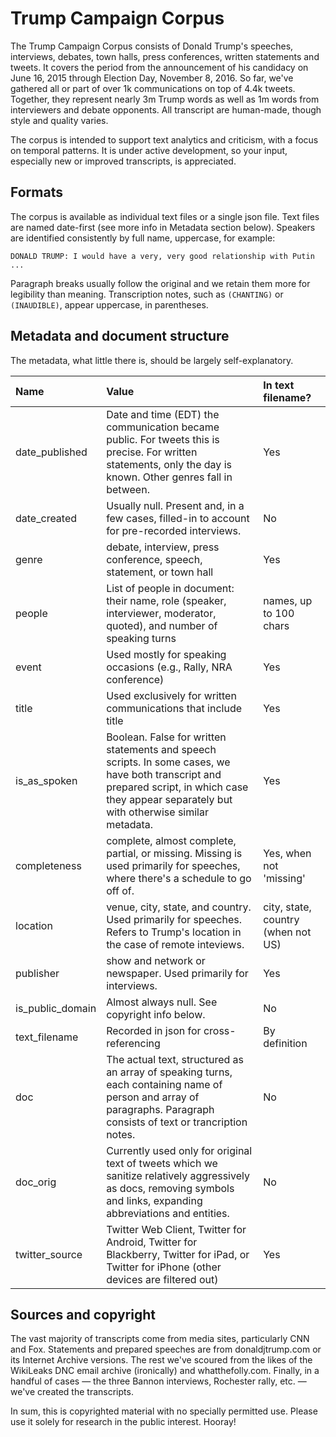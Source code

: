 # Trump Campaign Corpus

The Trump Campaign Corpus consists of Donald Trump's speeches, interviews, debates, town halls, press conferences, written statements and tweets. It covers the period from the announcement of his candidacy on June 16, 2015 through Election Day, November 8, 2016. So far, we've gathered all or part of over 1k communications on top of 4.4k tweets. Together, they represent nearly 3m Trump words as well as 1m words from interviewers and debate opponents. All transcript are human-made, though style and quality varies.

The corpus is intended to support text analytics and criticism, with a focus on temporal patterns. It is under active development, so your input, especially new or improved transcripts, is appreciated.

## Formats

The corpus is available as individual text files or a single json file. Text files are named date-first (see more info in Metadata section below). Speakers are identified consistently by full name, uppercase, for example: 

```DONALD TRUMP: I would have a very, very good relationship with Putin ...```

Paragraph breaks usually follow the original and we retain them more for legibility than meaning. Transcription notes, such as `(CHANTING)` or `(INAUDIBLE)`, appear uppercase, in parentheses. 

## Metadata and document structure

The metadata, what little there is, should be largely self-explanatory. 

| Name | Value | In text filename? | 
| :--- | :--- | :--- |
| date_published | Date and time (EDT) the communication became public. For tweets this is precise. For written statements, only the day is known. Other genres fall in between. | Yes |
| date_created | Usually null. Present and, in a few cases, filled-in to account for pre-recorded interviews. | No |
| genre | debate, interview, press conference, speech, statement, or town hall | Yes |
| people | List of people in document: their name, role (speaker, interviewer, moderator, quoted), and number of speaking turns | names, up to 100 chars |
| event | Used mostly for speaking occasions (e.g., Rally, NRA conference) | Yes |
| title | Used exclusively for written communications that include title | Yes |
| is_as_spoken | Boolean. False for written statements and speech scripts. In some cases, we have both transcript and prepared script, in which case they appear separately but with otherwise similar metadata. | Yes |
| completeness | complete, almost complete, partial, or missing. Missing is used primarily for speeches, where there's a schedule to go off of. | Yes, when not 'missing' |
| location | venue, city, state, and country. Used primarily for speeches. Refers to Trump's location in the case of remote inteviews. | city, state, country (when not US) |
| publisher | show and network or newspaper. Used primarily for interviews. | Yes |
| is_public_domain | Almost always null. See copyright info below. | No |
| text_filename | Recorded in json for cross-referencing | By definition |
| doc | The actual text, structured as an array of speaking turns, each containing name of person and array of paragraphs. Paragraph consists of text or trancription notes. | No |
| doc_orig | Currently used only for original text of tweets which we sanitize relatively aggressively as docs, removing symbols and links, expanding abbreviations and entities. | No |
| twitter_source | Twitter Web Client, Twitter for Android, Twitter for Blackberry, Twitter for iPad, or Twitter for iPhone (other devices are filtered out) | Yes |

## Sources and copyright

The vast majority of transcripts come from media sites, particularly CNN and Fox. Statements and prepared speeches are from donaldjtrump.com or its Internet Archive versions. The rest we've scoured from the likes of the WikiLeaks DNC email archive (ironically) and whatthefolly.com. Finally, in a handful of cases — the three Bannon interviews, Rochester rally, etc. — we've created the transcripts. 

In sum, this is copyrighted material with no specially permitted use. Please use it solely for research in the public interest. Hooray!  
